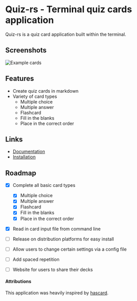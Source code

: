 # Quiz-rs - Terminal quiz cards application

Quiz-rs is a quiz card application built within the terminal.


## Screenshots

![Example cards](https://user-images.githubusercontent.com/123209942/217742705-8db66fc1-6a64-4de1-80bc-3fa2010aa4d9.png)


## Features

- Create quiz cards in markdown
- Variety of card types
    - Multiple choice
    - Multiple answer
    - Flashcard
    - Fill in the blanks
    - Place in the correct order


## Links
- [Documentation](https://brookjeynes.github.io/quiz-rs/)
- [Installation](https://brookjeynes.github.io/quiz-rs/installation)


## Roadmap
- [x] Complete all basic card types
    - [x] Multiple choice
    - [x] Multiple answer
    - [x] Flashcard
    - [x] Fill in the blanks
    - [x] Place in the correct order
- [x] Read in card input file from command line
- [ ] Release on distribution platforms for easy install
- [ ] Allow users to change certain settings via a config file
- [ ] Add spaced repetition
- [ ] Website for users to share their decks


#### Attributions
This application was heavily inspired by [hascard](https://github.com/Yvee1/hascard).
